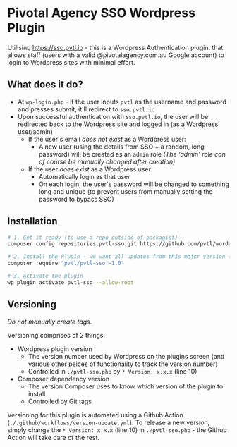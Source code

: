 # Pivotal Agency SSO Wordpress Plugin

Utilising https://sso.pvtl.io - this is a Wordpress Authentication plugin, that allows staff (users with a valid @pivotalagency.com.au Google account) to login to Wordpress sites with minimal effort.

## What does it do?

- At `wp-login.php` - if the user inputs `pvtl` as the username and password and presses submit, it'll redirect to `sso.pvtl.io`
- Upon successful authentication with `sso.pvtl.io`, the user will be redirected back to the Wordpress site and logged in (as a Wordpress user/admin)
    - If the user's email *does not exist* as a Wordpress user:
        - A new user (using the details from SSO + a random, long password) will be created as an `admin` role _(The 'admin' role can of course be manually changed after creation)_
    - If the user *does exist* as a Wordpress user:
        - Automatically login as that user
        - On each login, the user's password will be changed to something long and unique (to prevent users from manually setting the password to bypass SSO)

## Installation

```bash
# 1. Get it ready (to use a repo outside of packagist)
composer config repositories.pvtl-sso git https://github.com/pvtl/wordpress-pvtl-sso-plugin

# 2. Install the Plugin - we want all updates from this major version (while non-breaking)
composer require "pvtl/pvtl-sso:~1.0"

# 3. Activate the plugin
wp plugin activate pvtl-sso --allow-root
```

## Versioning

_Do not manually create tags_.

Versioning comprises of 2 things:

- Wordpress plugin version
    - The version number used by Wordpress on the plugins screen (and various other peices of functionality to track the version number)
    - Controlled in `./pvtl-sso.php` by `* Version: x.x.x` (line 10)
- Composer dependency version
    - The version Composer uses to know which version of the plugin to install
    - Controlled by Git tags

Versioning for this plugin is automated using a Github Action (`./.github/workflows/version-update.yml`).
To release a new version, simply change the `* Version: x.x.x` (line 10) in `./pvtl-sso.php` - the Github Action will take care of the rest.
